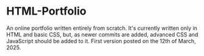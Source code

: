 # HTML-Portfolio
An online portfolio written entirely from scratch. It's currently written only in HTML and basic CSS, but, as newer commits are added, advanced CSS and JavaScript should be added to it. First version posted on the 12th of March, 2025.
